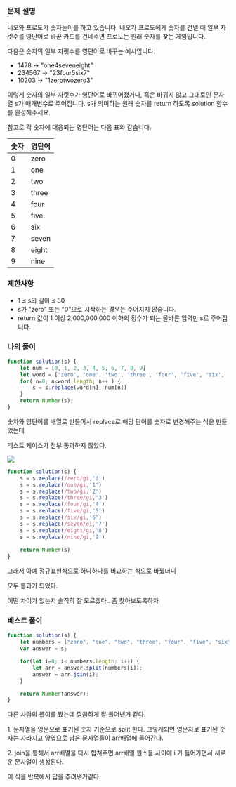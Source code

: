 ### **문제 설명**

네오와 프로도가 숫자놀이를 하고 있습니다. 네오가 프로도에게 숫자를 건넬 때 일부 자릿수를 영단어로 바꾼 카드를 건네주면 프로도는 원래 숫자를 찾는 게임입니다.  
  
다음은 숫자의 일부 자릿수를 영단어로 바꾸는 예시입니다.

-   1478 → "one4seveneight"
-   234567 → "23four5six7"
-   10203 → "1zerotwozero3"

이렇게 숫자의 일부 자릿수가 영단어로 바뀌어졌거나, 혹은 바뀌지 않고 그대로인 문자열 s가 매개변수로 주어집니다. s가 의미하는 원래 숫자를 return 하도록 solution 함수를 완성해주세요.

참고로 각 숫자에 대응되는 영단어는 다음 표와 같습니다.

| **숫자** | **영단어** |
| --- | --- |
| 0 | zero |
| 1 | one |
| 2 | two |
| 3 | three |
| 4 | four |
| 5 | five |
| 6 | six |
| 7 | seven |
| 8 | eight |
| 9 | nine |

### **제한사항**

-   1 ≤ s의 길이 ≤ 50
-   s가 "zero" 또는 "0"으로 시작하는 경우는 주어지지 않습니다.
-   return 값이 1 이상 2,000,000,000 이하의 정수가 되는 올바른 입력만 s로 주어집니다.

### **나의 풀이**

```js
function solution(s) {
    let num = [0, 1, 2, 3, 4, 5, 6, 7, 8, 9]
    let word = ['zero', 'one', 'two', 'three', 'four', 'five', 'six', 'seven', 'eight', 'nine']
    for( n=0; n<word.length; n++ ) {   
        s = s.replace(word[n], num[n])
    }
    return Number(s);
}
```

숫자와 영단어를 배열로 만들어서 replace로 해당 단어를 숫자로 변경해주는 식을 만들었는데

테스트 케이스가 전부 통과하지 않았다.

<img src='https://img1.daumcdn.net/thumb/R1280x0/?scode=mtistory2&fname=https%3A%2F%2Fblog.kakaocdn.net%2Fdn%2FppfaH%2FbtrHSAFTuzp%2FZMvZ938GLCHkwR663Vnfi0%2Fimg.png'>

```js
function solution(s) {
    s = s.replace(/zero/gi,'0')
    s = s.replace(/one/gi,'1')
    s = s.replace(/two/gi,'2')
    s = s.replace(/three/gi,'3')
    s = s.replace(/four/gi,'4')
    s = s.replace(/five/gi,'5')
    s = s.replace(/six/gi,'6')
    s = s.replace(/seven/gi,'7')
    s = s.replace(/eight/gi,'8')
    s = s.replace(/nine/gi,'9')
    
    return Number(s)
}
```

그래서 아예 정규표현식으로 하나하나를 비교하는 식으로 바꿨더니

모두 통과가 되었다.

어떤 차이가 있는지 솔직히 잘 모르겠다.. 좀 찾아보도록하자

### **베스트 풀이**

```js
function solution(s) {
    let numbers = ["zero", "one", "two", "three", "four", "five", "six", "seven", "eight", "nine"];
    var answer = s;

    for(let i=0; i< numbers.length; i++) {
        let arr = answer.split(numbers[i]);
        answer = arr.join(i);
    }

    return Number(answer);
}
```

다른 사람의 풀이를 봤는데 깔끔하게 잘 풀어낸거 같다.

1\. 문자열을 영문으로 표기된 숫자 기준으로 split 한다. 그렇게되면 영문자로 표기된 숫자는 사라지고 양옆으로 남은 문자열들이 arr배열에 들어간다.

2\. join을 통해서 arr배열을 다시 합쳐주면 arr배열 원소들 사이에 i 가 들어가면서 새로운 문자열이 생성된다.

이 식을 반복해서 답을 추려낸거같다.
